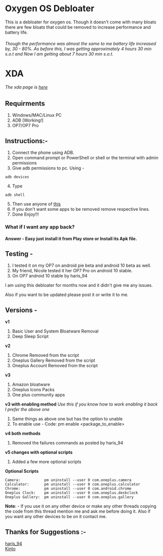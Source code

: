 # Oxygen OS Debloater
This is a debloater for oxygen os. Though it doesn't come with many bloats there are few bloats that could be removed to increase performance and battery life.

###### Though the performance was almost the same to me battery life increased by, 30 - 80%. As before this, I was getting approximately 4 hours 30 min s.o.t and Now I am getting about 7 hours 30 min s.o.t.

# XDA
###### The xda page is [here](https://forum.xda-developers.com/oneplus-7/how-to/debloat-oxygen-os-debloater-t4009133)

## Requirments
1. Windows/MAC/Linux PC
2. ADB [Working!]
3. OP7/OP7 Pro

## Instructions:-
1. Connect the phone using ADB.
2. Open command prompt or PowerShell or shell or the terminal with admin permissions
3. Give adb permissions to pc. Using -
```shell
adb devices
```
4. Type
```shell
adb shell
```
5. Then use anyone of [this](https://github.com/DevilDipan/adbdebloater_op7/releases)
6. If you don't want some apps to be removed remove respective lines.
7. Done Enjoy!!!

### What if I want any app back?
#### Answer - Easy just install it from Play store or Install its Apk file.

## Testing -
1. I tested it on my OP7 on android pie beta and android 10 beta as well.
2. My friend, Nicole tested it her OP7 Pro on android 10 stable.
3. On OP7 android 10 stable by haris_94

I am using this debloater for months now and it didn't give me any issues.

Also if you want to be updated please post it or write it to me.

## Versions -

**v1**
1. Basic User and System Bloatware Removal
2. Deep Sleep Script

**v2**
1. Chrome Removed from the script
2. Oneplus Gallery Removed from the script
3. Oneplus Account Removed from the script

**v3**
1. Amazon bloatware
2. Oneplus Icons Packs
3. One plus community apps

**v3 with enabling method** *Use this if you know how to work enabling it back*
*I prefer the above one*
1. Same things as above one but has the option to unable
2. To enable use -
Code:
pm enable <package_to_enable>

**v4 both methods**
1. Removed the failures commands as posted by haris_94

**v5 changes with optional scripts**
1. Added a few more optional scripts

**Optional Scripts**
```shell
Camera:           pm uninstall --user 0 com.oneplus.camera
Calculator:       pm uninstall --user 0 com.oneplus.calculator
Chrome:           pm uninstall --user 0 com.android.chrome
Oneplus Clock:    pm uninstall --user 0 com.oneplus.deskclock
Oneplus Gallery:  pm uninstall --user 0 com.oneplus.gallery
```

**Note**: - If you use it on any other device or make any other threads copying the code from this thread mention me and ask me before doing it. Also if you want any other devices to be on it contact me.

## Thanks for Suggestions :-<br>
[haris_94](https://forum.xda-developers.com/member.php?u=9931329)<br>
[Kinto](https://forum.xda-developers.com/member.php?u=1755710)

